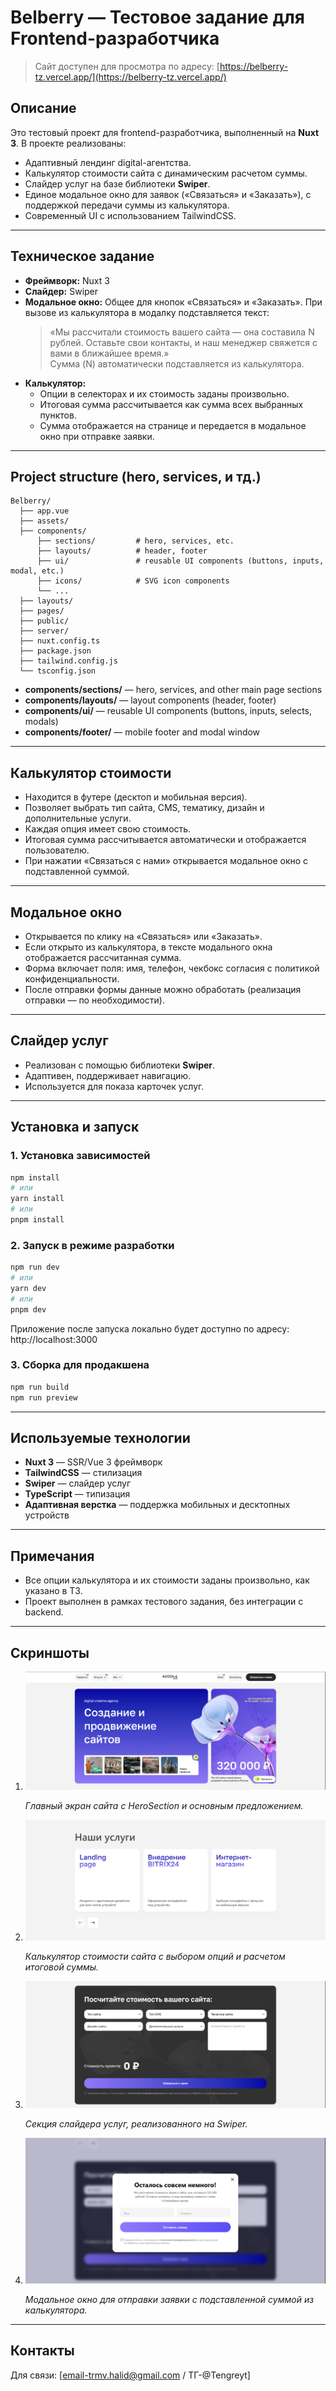 # Belberry — Тестовое задание для Frontend-разработчика

> Сайт доступен для просмотра по адресу: [https://belberry-tz.vercel.app/](https://belberry-tz.vercel.app/)

## Описание

Это тестовый проект для frontend-разработчика, выполненный на **Nuxt 3**. В проекте реализованы:
- Адаптивный лендинг digital-агентства.
- Калькулятор стоимости сайта с динамическим расчетом суммы.
- Слайдер услуг на базе библиотеки **Swiper**.
- Единое модальное окно для заявок («Связаться» и «Заказать»), с поддержкой передачи суммы из калькулятора.
- Современный UI с использованием TailwindCSS.

---

## Техническое задание

- **Фреймворк:** Nuxt 3
- **Слайдер:** Swiper
- **Модальное окно:** Общее для кнопок «Связаться» и «Заказать». При вызове из калькулятора в модалку подставляется текст:  
  > «Мы рассчитали стоимость вашего сайта — она составила N рублей. Оставьте свои контакты, и наш менеджер свяжется с вами в ближайшее время.»  
  Сумма (N) автоматически подставляется из калькулятора.
- **Калькулятор:**
  - Опции в селекторах и их стоимость заданы произвольно.
  - Итоговая сумма рассчитывается как сумма всех выбранных пунктов.
  - Сумма отображается на странице и передается в модальное окно при отправке заявки.

---

## Project structure (hero, services, и тд.)

```
Belberry/
  ├── app.vue
  ├── assets/
  ├── components/
      ├── sections/         # hero, services, etc.
      ├── layouts/          # header, footer
      ├── ui/               # reusable UI components (buttons, inputs, modal, etc.)
      ├── icons/            # SVG icon components
      └── ...
  ├── layouts/
  ├── pages/
  ├── public/
  ├── server/
  ├── nuxt.config.ts
  ├── package.json
  ├── tailwind.config.js
  └── tsconfig.json
```

- **components/sections/** — hero, services, and other main page sections
- **components/layouts/** — layout components (header, footer)
- **components/ui/** — reusable UI components (buttons, inputs, selects, modals)
- **components/footer/** — mobile footer and modal window

---

## Калькулятор стоимости

- Находится в футере (десктоп и мобильная версия).
- Позволяет выбрать тип сайта, CMS, тематику, дизайн и дополнительные услуги.
- Каждая опция имеет свою стоимость.
- Итоговая сумма рассчитывается автоматически и отображается пользователю.
- При нажатии «Связаться с нами» открывается модальное окно с подставленной суммой.

---

## Модальное окно

- Открывается по клику на «Связаться» или «Заказать».
- Если открыто из калькулятора, в тексте модального окна отображается рассчитанная сумма.
- Форма включает поля: имя, телефон, чекбокс согласия с политикой конфиденциальности.
- После отправки формы данные можно обработать (реализация отправки — по необходимости).

---

## Слайдер услуг

- Реализован с помощью библиотеки **Swiper**.
- Адаптивен, поддерживает навигацию.
- Используется для показа карточек услуг.

---

## Установка и запуск

### 1. Установка зависимостей

```bash
npm install
# или
yarn install
# или
pnpm install
```

### 2. Запуск в режиме разработки

```bash
npm run dev
# или
yarn dev
# или
pnpm dev
```

Приложение после запуска локально будет доступно по адресу: http://localhost:3000

### 3. Сборка для продакшена

```bash
npm run build
npm run preview
```

---

## Используемые технологии

- **Nuxt 3** — SSR/Vue 3 фреймворк
- **TailwindCSS** — стилизация
- **Swiper** — слайдер услуг
- **TypeScript** — типизация
- **Адаптивная верстка** — поддержка мобильных и десктопных устройств

---

## Примечания

- Все опции калькулятора и их стоимости заданы произвольно, как указано в ТЗ.
- Проект выполнен в рамках тестового задания, без интеграции с backend.

---

## Скриншоты

1. ![Главный экран](assets/images/screenshots/Снимок%20экрана%201.png)
   
   *Главный экран сайта с HeroSection и основным предложением.*

2. ![Калькулятор стоимости](assets/images/screenshots/Снимок%20экрана%202.png)
   
   *Калькулятор стоимости сайта с выбором опций и расчетом итоговой суммы.*

3. ![Слайдер услуг](assets/images/screenshots/Снимок%20экрана%203.png)
   
   *Секция слайдера услуг, реализованного на Swiper.*

4. ![Модальное окно заявки](assets/images/screenshots/Снимок%20экрана%204.png)
   
   *Модальное окно для отправки заявки с подставленной суммой из калькулятора.*

---

## Контакты

Для связи: [email-trmv.halid@gmail.com / ТГ-@Tengreyt]
